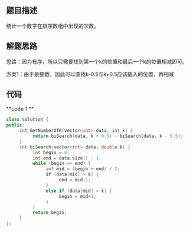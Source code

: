 ## 题目描述

统计一个数字在排序数组中出现的次数。

## 解题思路

思路：因为有序，所以只需要找到第一个k的位置和最后一个k的位置相减即可。

方案1：由于是整数，因此可以查找k-0.5与k+0.5应该插入的位置，再相减

## 代码

**code 1 **

```c++
class Solution {
public:
     int GetNumberOfK(vector<int> data, int k) {
          return biSearch(data, k + 0.5) - biSearch(data, k - 0.5);
     }
     int biSearch(vector<int> data, double k) {
          int begin = 0;
          int end = data.size() - 1;
          while (begin <= end) {
               int mid = (begin + end) / 2;
               if (data[mid] > k) {
                    end = mid-1;
               }
               else if (data[mid] < k) {
                    begin = mid+1;
               }
          }
          return begin;
     }
};
```



